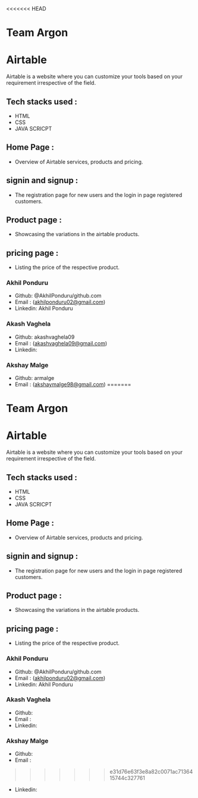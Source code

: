 <<<<<<< HEAD
# Team Argon
# Airtable
Airtable is a website where you can customize your tools based on your requirement irrespective of the field.

## Tech stacks used :
- HTML
- CSS
- JAVA SCRICPT

## Home Page :
- Overview of Airtable services, products and pricing.

## signin and signup :
- The registration page for new users and the login in page registered customers.

## Product page :
- Showcasing the variations in the airtable products.

## pricing page :
- Listing the price of the respective product.

### Akhil Ponduru 
- Github: @AkhilPonduru/github.com
- Email :  (akhilponduru02@gmail.com)
- Linkedin: Akhil Ponduru

### Akash Vaghela
- Github: akashvaghela09
- Email : (akashvaghela09@gmail.com) 
- Linkedin:

### Akshay Malge
- Github: armalge
- Email : (akshaymalge98@gmail.com)
=======
# Team Argon
# Airtable
Airtable is a website where you can customize your tools based on your requirement irrespective of the field.

## Tech stacks used :
- HTML
- CSS
- JAVA SCRICPT

## Home Page :
- Overview of Airtable services, products and pricing.

## signin and signup :
- The registration page for new users and the login in page registered customers.

## Product page :
- Showcasing the variations in the airtable products.

## pricing page :
- Listing the price of the respective product.

### Akhil Ponduru 
- Github: @AkhilPonduru/github.com
- Email :  (akhilponduru02@gmail.com)
- Linkedin: Akhil Ponduru

### Akash Vaghela
- Github: 
- Email :  
- Linkedin:

### Akshay Malge
- Github: 
- Email :  
>>>>>>> e31d76e63f3e8a82c0071ac7136415744c327761
- Linkedin: